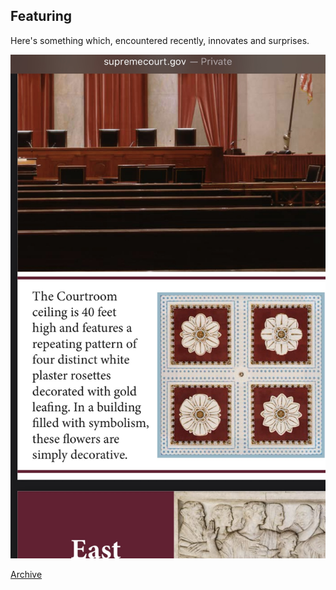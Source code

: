 ## Featuring

Here's something which, encountered recently, innovates and surprises.

<img src="images/alwaysarose.jpg?raw=true"/>

[Archive](/pdf/featarch20240919.pdf)
